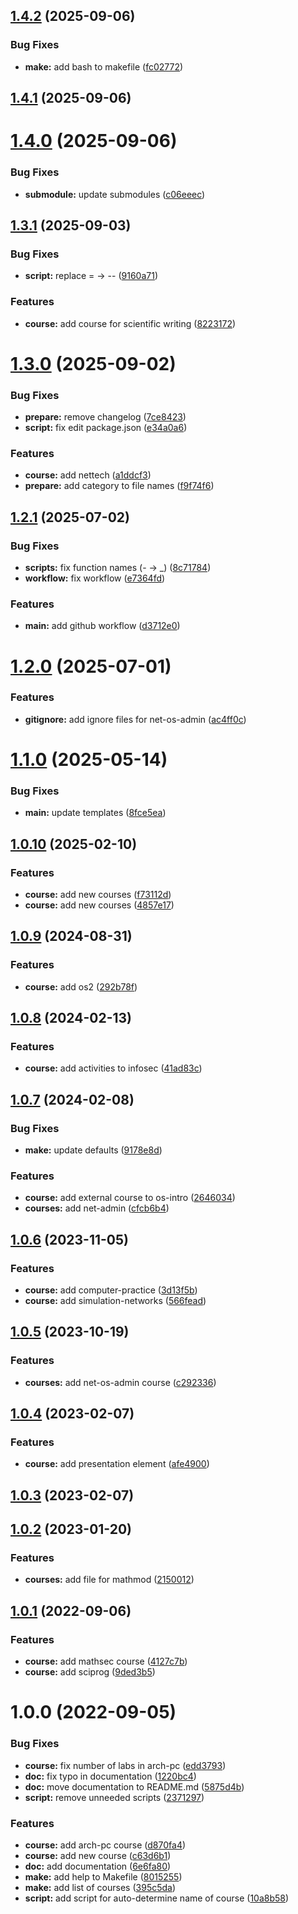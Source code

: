 ## [1.4.2](https://github.com/yamadharma/course-directory-student-template/compare/v1.4.1...v1.4.2) (2025-09-06)


### Bug Fixes

* **make:** add bash to makefile ([fc02772](https://github.com/yamadharma/course-directory-student-template/commit/fc02772c5a1c52508d4ac0174f261185f9424a66))



## [1.4.1](https://github.com/yamadharma/course-directory-student-template/compare/v1.4.0...v1.4.1) (2025-09-06)



# [1.4.0](https://github.com/yamadharma/course-directory-student-template/compare/v1.3.1...v1.4.0) (2025-09-06)


### Bug Fixes

* **submodule:** update submodules ([c06eeec](https://github.com/yamadharma/course-directory-student-template/commit/c06eeec6b4002017da18d60cdced947ee51294db))



## [1.3.1](https://github.com/yamadharma/course-directory-student-template/compare/v1.3.0...v1.3.1) (2025-09-03)


### Bug Fixes

* **script:** replace = -> -- ([9160a71](https://github.com/yamadharma/course-directory-student-template/commit/9160a7187a00040f977ae5b802c391313994d306))


### Features

* **course:** add course for scientific writing ([8223172](https://github.com/yamadharma/course-directory-student-template/commit/8223172dd941ee5becdbd8f90471076b62e3bd56))



# [1.3.0](https://github.com/yamadharma/course-directory-student-template/compare/v1.2.1...v1.3.0) (2025-09-02)


### Bug Fixes

* **prepare:** remove changelog ([7ce8423](https://github.com/yamadharma/course-directory-student-template/commit/7ce8423ce2b6341b216ff430ac6e8475337c081c))
* **script:** fix edit package.json ([e34a0a6](https://github.com/yamadharma/course-directory-student-template/commit/e34a0a6762596078cbb2369801c5ab533baa4247))


### Features

* **course:** add nettech ([a1ddcf3](https://github.com/yamadharma/course-directory-student-template/commit/a1ddcf39e2a7206608a0d0e0e9f70a7b3434715e))
* **prepare:** add category to file names ([f9f74f6](https://github.com/yamadharma/course-directory-student-template/commit/f9f74f63ed36095ae95b4d81acfcfb16c4898d04))



## [1.2.1](https://github.com/yamadharma/course-directory-student-template/compare/v1.2.0...v1.2.1) (2025-07-02)


### Bug Fixes

* **scripts:** fix function names (- -> _) ([8c71784](https://github.com/yamadharma/course-directory-student-template/commit/8c71784d8d7efb6185fe8923270a3a5115434876))
* **workflow:** fix workflow ([e7364fd](https://github.com/yamadharma/course-directory-student-template/commit/e7364fd50d975d388252e744afc00fc6eaa43dcd))


### Features

* **main:** add github workflow ([d3712e0](https://github.com/yamadharma/course-directory-student-template/commit/d3712e0f051f2b15257a9c45061f9a82952eb87e))



# [1.2.0](https://github.com/yamadharma/course-directory-student-template/compare/v1.1.0...v1.2.0) (2025-07-01)


### Features

* **gitignore:** add ignore files for net-os-admin ([ac4ff0c](https://github.com/yamadharma/course-directory-student-template/commit/ac4ff0c2afeb23dbd51b2b33f39a4a467da5f7fb))



# [1.1.0](https://github.com/yamadharma/course-directory-student-template/compare/v1.0.10...v1.1.0) (2025-05-14)


### Bug Fixes

* **main:** update templates ([8fce5ea](https://github.com/yamadharma/course-directory-student-template/commit/8fce5ea6551b7f58d7d75afc48a9fda10d401fd8))



## [1.0.10](https://github.com/yamadharma/course-directory-student-template/compare/v1.0.9...v1.0.10) (2025-02-10)


### Features

* **course:** add new courses ([f73112d](https://github.com/yamadharma/course-directory-student-template/commit/f73112d50d388f6717abbb69e33f414a3aa78cc0))
* **course:** add new courses ([4857e17](https://github.com/yamadharma/course-directory-student-template/commit/4857e17683bcc0add21ed0bf0d8680f713b93979))



## [1.0.9](https://github.com/yamadharma/course-directory-student-template/compare/v1.0.8...v1.0.9) (2024-08-31)


### Features

* **course:** add os2 ([292b78f](https://github.com/yamadharma/course-directory-student-template/commit/292b78f53a9f8420b406cbf4a181a03cbaa1fecc))



## [1.0.8](https://github.com/yamadharma/course-directory-student-template/compare/v1.0.7...v1.0.8) (2024-02-13)


### Features

* **course:** add activities to infosec ([41ad83c](https://github.com/yamadharma/course-directory-student-template/commit/41ad83c4e2e698ae03ddbb134dffbb67c5e8627e))



## [1.0.7](https://github.com/yamadharma/course-directory-student-template/compare/v1.0.6...v1.0.7) (2024-02-08)


### Bug Fixes

* **make:** update defaults ([9178e8d](https://github.com/yamadharma/course-directory-student-template/commit/9178e8d5b96cf29c8eabab7b9589a85e678e21e9))


### Features

* **course:** add external course to os-intro ([2646034](https://github.com/yamadharma/course-directory-student-template/commit/26460342f87ee4af7597e1739c380bb7efa09a56))
* **courses:** add net-admin ([cfcb6b4](https://github.com/yamadharma/course-directory-student-template/commit/cfcb6b400218d9cb1e613057782ee41cd38a5e14))



## [1.0.6](https://github.com/yamadharma/course-directory-student-template/compare/v1.0.5...v1.0.6) (2023-11-05)


### Features

* **course:** add computer-practice ([3d13f5b](https://github.com/yamadharma/course-directory-student-template/commit/3d13f5bfa087e045119f95a23ecd9faf514a5899))
* **course:** add simulation-networks ([566fead](https://github.com/yamadharma/course-directory-student-template/commit/566fead32834b14cce143f0346aed7800a09a8b6))



## [1.0.5](https://github.com/yamadharma/course-directory-student-template/compare/v1.0.4...v1.0.5) (2023-10-19)


### Features

* **courses:** add net-os-admin course ([c292336](https://github.com/yamadharma/course-directory-student-template/commit/c2923367800c66d900b4757b13b6b5864a5ef02c))



## [1.0.4](https://github.com/yamadharma/course-directory-student-template/compare/v1.0.3...v1.0.4) (2023-02-07)


### Features

* **course:** add presentation element ([afe4900](https://github.com/yamadharma/course-directory-student-template/commit/afe49009b2f1ca47385f3020048617a0570ed196))



## [1.0.3](https://github.com/yamadharma/course-directory-student-template/compare/v1.0.2...v1.0.3) (2023-02-07)



## [1.0.2](https://github.com/yamadharma/course-directory-student-template/compare/v1.0.1...v1.0.2) (2023-01-20)


### Features

* **courses:** add file for mathmod ([2150012](https://github.com/yamadharma/course-directory-student-template/commit/2150012e885375b09edc64d4c709bfb8bc6edacc))



## [1.0.1](https://github.com/yamadharma/course-directory-student-template/compare/v1.0.0...v1.0.1) (2022-09-06)


### Features

* **course:** add mathsec course ([4127c7b](https://github.com/yamadharma/course-directory-student-template/commit/4127c7b10f6784e6d3e54effa3b1e57b4808dfe6))
* **course:** add sciprog ([9ded3b5](https://github.com/yamadharma/course-directory-student-template/commit/9ded3b53f48275c394b3c6bdb465013e83d88def))



# 1.0.0 (2022-09-05)


### Bug Fixes

* **course:** fix number of labs in arch-pc ([edd3793](https://github.com/yamadharma/course-directory-student-template/commit/edd379372c071c796cf84c38cdd7fe996afd0cdb))
* **doc:** fix typo in documentation ([1220bc4](https://github.com/yamadharma/course-directory-student-template/commit/1220bc4a802e558e2a18036b43e39ca131ee644c))
* **doc:** move documentation to README.md ([5875d4b](https://github.com/yamadharma/course-directory-student-template/commit/5875d4bc52646e868974ec518a96fe18c0235b40))
* **script:** remove unneeded scripts ([2371297](https://github.com/yamadharma/course-directory-student-template/commit/23712978562979560713861201f50c82e447e042))


### Features

* **course:** add arch-pc course ([d870fa4](https://github.com/yamadharma/course-directory-student-template/commit/d870fa48c7955d3a068e14bb096c5530c9c48ee1))
* **course:** add new course ([c63d6b1](https://github.com/yamadharma/course-directory-student-template/commit/c63d6b162ed4df91d96bd9a9ea5ee014bdd42f73))
* **doc:** add documentation ([6e6fa80](https://github.com/yamadharma/course-directory-student-template/commit/6e6fa80ecf9a7a2fa1dbd3e45cdf28dc07a1a1f8))
* **make:** add help to Makefile ([8015255](https://github.com/yamadharma/course-directory-student-template/commit/8015255d434b2a4735f0ea406ef99be4d68f8b6f))
* **make:** add list of courses ([395c5da](https://github.com/yamadharma/course-directory-student-template/commit/395c5da4de44d792ee5ceb45f255004a0e0f7e30))
* **script:** add script for auto-determine name of course ([10a8b58](https://github.com/yamadharma/course-directory-student-template/commit/10a8b58ccf830930dc6daf15d664582ce87913e3))




